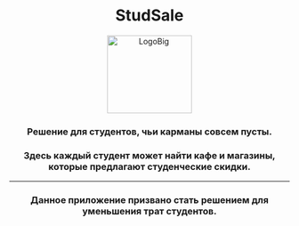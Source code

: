 <h1 align=center>StudSale</h1> 
<div align="center"><img width="152" height="140" alt="LogoBig" src="https://github.com/user-attachments/assets/d422ed64-26f5-49a7-aa5c-57b3d9ae5892" /></div>

<h3 align="center">Решение для студентов, чьи карманы совсем пусты.</h3>
<h3 align="center">Здесь каждый студент может найти кафе и магазины, которые предлагают студенческие скидки.</h3>

<hr>

<h3 align="center">Данное приложение призвано стать решением для уменьшения трат студентов.</h3>
